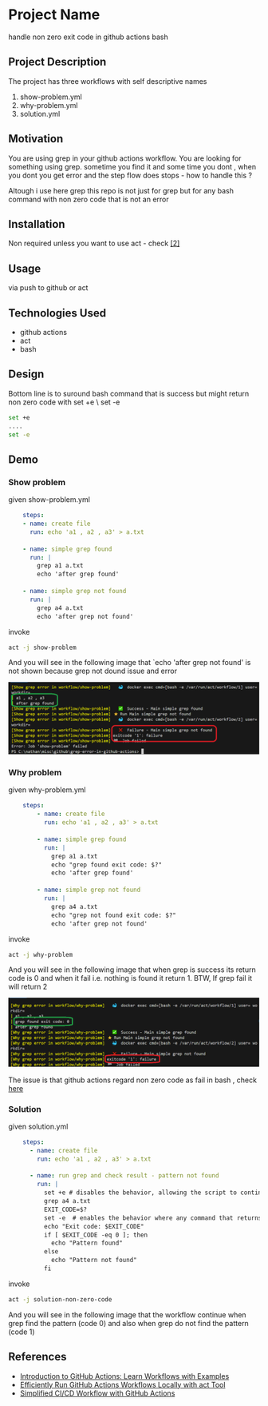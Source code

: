 <h1>Project Name</h1>
handle non zero exit code in github actions bash


<h2>Project Description</h2>
The project has three workflows with self descriptive names

<ol>
<li>show-problem.yml</li>
<li>why-problem.yml</li>
<li>solution.yml</li>
</ol>

<h2>Motivation</h2>
You are using grep in your github actions workflow. You are looking for something using grep. sometime you find it and some time you dont , when you dont you get error and the step flow does stops  - how to handle this ?

Altough i use here grep this repo is not just for grep but for any bash command with non zero code that is not an error



<h2>Installation</h2>
Non required unless you want to use act - check <a href='#ref2'>[2]</a>


<h2>Usage</h2>
via push to github or act


<h2>Technologies Used</h2>
<ul>
<li>github actions</li>
<li>act</li>
<li>bash</li>
</ul>

<h2>Design</h2>
Bottom line is to suround bash command that is success but might return non zero code with set +e \ set -e

```bash
set +e
.... 
set -e
```



<h2>Demo</h2>


<h3>Show problem</h3>

given show-problem.yml

```yml
    steps:
    - name: create file
      run: echo 'a1 , a2 , a3' > a.txt

    - name: simple grep found
      run: |
        grep a1 a.txt
        echo 'after grep found'

    - name: simple grep not found
      run: | 
        grep a4 a.txt  
        echo 'after grep not found'
```

invoke
```bash
act -j show-problem
```

And you will see in the following image that `echo 'after grep not found' is not shown because grep not dound issue and error

<img src='./figs/show-problem.png' />


<h3>Why problem</h3>

given why-problem.yml

```yml
    steps:
        - name: create file
          run: echo 'a1 , a2 , a3' > a.txt
    
        - name: simple grep found
          run: |
            grep a1 a.txt
            echo "grep found exit code: $?"
            echo 'after grep found'
    
        - name: simple grep not found
          run: | 
            grep a4 a.txt  
            echo "grep not found exit code: $?"
            echo 'after grep not found'    
```

invoke

```bash
act -j why-problem
```

And you will see in the following image that when grep is success its return code is 0 and when it fail i.e. nothing is found it return 1. BTW, If grep fail it will return 2

<img src='./figs/why-problem.png' />

The issue is that github actions regard non zero code as fail in bash , check <a href='https://docs.github.com/en/actions/writing-workflows/workflow-syntax-for-github-actions?form=MG0AV3#exit-codes-and-error-action-preference'>here</a>


<h3>Solution</h3>

given solution.yml

```yml
    steps:
      - name: create file
        run: echo 'a1 , a2 , a3' > a.txt

      - name: run grep and check result - pattern not found
        run: |
          set +e # disables the behavior, allowing the script to continue executing even if a command returns a non-zero exit code
          grep a4 a.txt
          EXIT_CODE=$?
          set -e  # enables the behavior where any command that returns a non-zero exit code will cause the script to exit immediately. 
          echo "Exit code: $EXIT_CODE"
          if [ $EXIT_CODE -eq 0 ]; then
            echo "Pattern found"
          else
            echo "Pattern not found"
          fi
```


invoke

```bash
act -j solution-non-zero-code
```

And you will see in the following image that the workflow continue when grep find the pattern (code 0) and also when grep do not find the pattern (code 1)


<h2>References</h2>
<ul>
    <li id='ref1'><a href='https://www.youtube.com/watch?v=x239z6DdE0A'>Introduction to GitHub Actions: Learn Workflows with Examples </a></li>
    <li id='ref2'><a href='https://www.youtube.com/watch?v=Mir-uLSQmwA'>Efficiently Run GitHub Actions Workflows Locally with act Tool </a></li>
    <li id='ref3'><a href='https://www.youtube.com/watch?v=sEBGmPZh75U'>Simplified CI/CD Workflow with GitHub Actions </a></li>
</ul>

